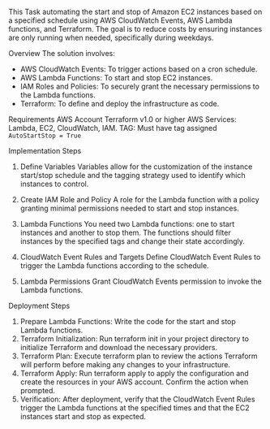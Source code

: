 This Task automating the start and stop of Amazon EC2 instances based on a specified schedule using AWS CloudWatch Events, AWS Lambda functions, and Terraform. The goal is to reduce costs by ensuring instances are only running when needed, specifically during weekdays.

Overview
The solution involves:
- AWS CloudWatch Events: To trigger actions based on a cron schedule.
- AWS Lambda Functions: To start and stop EC2 instances.
- IAM Roles and Policies: To securely grant the necessary permissions to the Lambda functions.
- Terraform: To define and deploy the infrastructure as code.

Requirements
AWS Account
Terraform v1.0 or higher
AWS Services:  Lambda, EC2, CloudWatch, IAM.
TAG: Must have tag assigned  ``` AutoStartStop = True```

Implementation Steps
1. Define Variables
Variables allow for the customization of the instance start/stop schedule and the tagging strategy used to identify which instances to control.

2. Create IAM Role and Policy
A role for the Lambda function with a policy granting minimal permissions needed to start and stop instances.

3. Lambda Functions
You need two Lambda functions: one to start instances and another to stop them. The functions should filter instances by the specified tags and change their state accordingly.

4. CloudWatch Event Rules and Targets
Define CloudWatch Event Rules to trigger the Lambda functions according to the schedule.
5. Lambda Permissions
Grant CloudWatch Events permission to invoke the Lambda functions.

Deployment Steps
1. Prepare Lambda Functions: Write the code for the start and stop Lambda functions. 
2. Terraform Initialization: Run terraform init in your project directory to initialize Terraform and download the necessary providers.
3. Terraform Plan: Execute terraform plan to review the actions Terraform will perform before making any changes to your infrastructure.
4. Terraform Apply: Run terraform apply to apply the configuration and create the resources in your AWS account. Confirm the action when prompted.
5. Verification: After deployment, verify that the CloudWatch Event Rules trigger the Lambda functions at the specified times and that the EC2 instances start and stop as expected.



